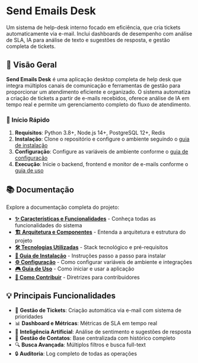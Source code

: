# Send Emails Desk

Um sistema de help-desk interno focado em eficiência, que cria tickets automaticamente via e-mail. Inclui dashboards de desempenho com análise de SLA, IA para análise de texto e sugestões de resposta, e gestão completa de tickets.

## 🎯 Visão Geral

**Send Emails Desk** é uma aplicação desktop completa de help desk que integra múltiplos canais de comunicação e ferramentas de gestão para proporcionar um atendimento eficiente e organizado. O sistema automatiza a criação de tickets a partir de e-mails recebidos, oferece análise de IA em tempo real e permite um gerenciamento completo do fluxo de atendimento.

### 🚀 Início Rápido

1. **Requisitos**: Python 3.8+, Node.js 14+, PostgreSQL 12+, Redis
2. **Instalação**: Clone o repositório e configure o ambiente seguindo o [guia de instalação](docs/INSTALLATION.md)
3. **Configuração**: Configure as variáveis de ambiente conforme o [guia de configuração](docs/CONFIGURATION.md)
4. **Execução**: Inicie o backend, frontend e monitor de e-mails conforme o [guia de uso](docs/USAGE.md)

## 📚 Documentação

Explore a documentação completa do projeto:

- **[✨ Características e Funcionalidades](docs/FEATURES.md)** - Conheça todas as funcionalidades do sistema
- **[🏗️ Arquitetura e Componentes](docs/ARCHITECTURE.md)** - Entenda a arquitetura e estrutura do projeto
- **[🛠️ Tecnologias Utilizadas](docs/TECHNOLOGIES.md)** - Stack tecnológico e pré-requisitos
- **[🚀 Guia de Instalação](docs/INSTALLATION.md)** - Instruções passo a passo para instalar
- **[⚙️ Configuração](docs/CONFIGURATION.md)** - Como configurar variáveis de ambiente e integrações
- **[🎮 Guia de Uso](docs/USAGE.md)** - Como iniciar e usar a aplicação
- **[🤝 Como Contribuir](docs/CONTRIBUTING.md)** - Diretrizes para contribuidores

## 💡 Principais Funcionalidades

- 🎫 **Gestão de Tickets**: Criação automática via e-mail com sistema de prioridades
- 📊 **Dashboard e Métricas**: Métricas de SLA em tempo real
- 🤖 **Inteligência Artificial**: Análise de sentimento e sugestões de resposta
- 👥 **Gestão de Contatos**: Base centralizada com histórico completo
- 🔍 **Busca Avançada**: Múltiplos filtros e busca full-text
- 🔒 **Auditoria**: Log completo de todas as operações
